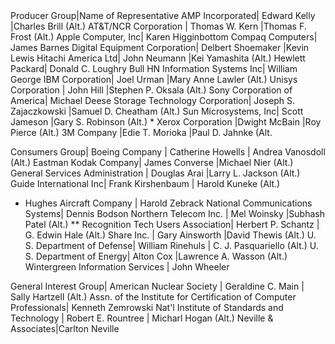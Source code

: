 
<membership>
Producer Group|Name of Representative
AMP Incorporated| Edward Kelly
                |Charles Brill (Alt.) 
AT&T/NCR Corporation | Thomas W. Kern
                    |Thomas F. Frost (Alt.) 
Apple Computer, Inc| Karen Higginbottom
Compaq Computers| James Barnes
Digital Equipment Corporation| Delbert Shoemaker
                            |Kevin Lewis 
Hitachi America Ltd| John Neumann
                    |Kei Yamashita (Alt.) 
Hewlett Packard| Donald C. Loughry
Bull HN Information Systems Inc| William George
IBM Corporation| Joel Urman
                |Mary Anne Lawler (Alt.) 
Unisys Corporation | John Hill
                    |Stephen P. Oksala (Alt.) 
Sony Corporation of America| Michael Deese
Storage Technology Corporation| Joseph S. Zajaczkowski
                            |Samuel D. Cheatham (Alt.) 
Sun Microsystems, Inc| Scott Jameson
                    |Gary S. Robinson (Alt.) 
* Xerox Corporation |Dwight McBain 
                    |Roy Pierce (Alt.) 
3M Company |Edie T. Morioka 
            |Paul D. Jahnke (Alt.

Consumers Group|
Boeing Company | Catherine Howells
                | Andrea Vanosdoll (Alt.) 
Eastman Kodak Company| James Converse
                    |Michael Nier (Alt.) 
General Services Administration | Douglas Arai
                                |Larry L. Jackson (Alt.) 
Guide International Inc| Frank Kirshenbaum
                        | Harold Kuneke (Alt.) 
* Hughes Aircraft Company | Harold Zebrack 
National Communications Systems| Dennis Bodson
Northern Telecom Inc. | Mel Woinsky
                        |Subhash Patel (Alt.) 
** Recognition Tech Users Association| Herbert P. Schantz 
                        | G. Edwin Hale (Alt.) 
Share Inc. | Gary Ainsworth
            |David Thewis (Alt.) 
U. S. Department of Defense| William Rinehuls
                        | C. J. Pasquariello (Alt.) 
U. S. Department of Energy| Alton Cox
                        |Lawrence A. Wasson (Alt.) 
Wintergreen Information Services | John Wheeler

General Interest Group|
American Nuclear Society | Geraldine C. Main
                        | Sally Hartzell (Alt.) 
Assn. of the Institute for Certification of Computer Professionals| Kenneth Zemrowski 
Nat'l Institute of Standards and Technology | Robert E. Rountree
                                        | Micharl Hogan (Alt.) 
Neville & Associates|Carlton Neville 
</membership>
